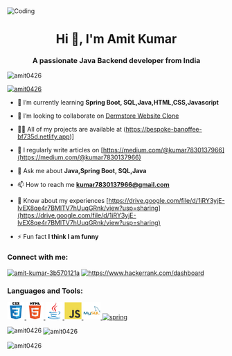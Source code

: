 
<img align="center" src="https://developers.giphy.com/branch/master/static/api-512d36c09662682717108a38bbb5c57d.gif" alt="Coding" width="1000" height="300" >

<h1 align="center">Hi 👋, I'm Amit Kumar</h1>
<h3 align="center">A passionate Java Backend developer from India</h3>




<p align="left"> <img src="https://komarev.com/ghpvc/?username=amit0426&label=Profile%20views&color=0e75b6&style=flat" alt="amit0426" /> </p>

<p align="left"> <a href="https://github.com/ryo-ma/github-profile-trophy"><img src="https://github-profile-trophy.vercel.app/?username=amit0426" alt="amit0426" /></a> </p>

- 🌱 I’m currently learning **Spring Boot, SQL,Java,HTML,CSS,Javascript**

- 👯 I’m looking to collaborate on [Dermstore Website Clone](https://github.com/GautamViki/DermStore)

- 👨‍💻 All of my projects are available at (https://bespoke-banoffee-bf735d.netlify.app)]

- 📝 I regularly write articles on [https://medium.com/@kumar7830137966](https://medium.com/@kumar7830137966)

- 💬 Ask me about **Java,Spring Boot, SQL,Java**

- 📫 How to reach me **kumar7830137966@gmail.com**

- 📄 Know about my experiences [https://drive.google.com/file/d/1iRY3yjE-lvEX8qe4r7BMlTV7hUuqGRnk/view?usp=sharing](https://drive.google.com/file/d/1iRY3yjE-lvEX8qe4r7BMlTV7hUuqGRnk/view?usp=sharing)

- ⚡ Fun fact **I think I am funny**

<h3 align="left">Connect with me:</h3>
<p align="left">
<a href="https://linkedin.com/in/amit-kumar-3b570121a" target="blank"><img align="center" src="https://raw.githubusercontent.com/rahuldkjain/github-profile-readme-generator/master/src/images/icons/Social/linked-in-alt.svg" alt="amit-kumar-3b570121a" height="30" width="40" /></a>
<a href="https://www.hackerrank.com/https://www.hackerrank.com/dashboard" target="blank"><img align="center" src="https://raw.githubusercontent.com/rahuldkjain/github-profile-readme-generator/master/src/images/icons/Social/hackerrank.svg" alt="https://www.hackerrank.com/dashboard" height="30" width="40" /></a>
</p>

<h3 align="left">Languages and Tools:</h3>
<p align="left"> <a href="https://www.w3schools.com/css/" target="_blank" rel="noreferrer"> <img src="https://raw.githubusercontent.com/devicons/devicon/master/icons/css3/css3-original-wordmark.svg" alt="css3" width="40" height="40"/> </a> <a href="https://www.w3.org/html/" target="_blank" rel="noreferrer"> <img src="https://raw.githubusercontent.com/devicons/devicon/master/icons/html5/html5-original-wordmark.svg" alt="html5" width="40" height="40"/> </a> <a href="https://www.java.com" target="_blank" rel="noreferrer"> <img src="https://raw.githubusercontent.com/devicons/devicon/master/icons/java/java-original.svg" alt="java" width="40" height="40"/> </a> <a href="https://developer.mozilla.org/en-US/docs/Web/JavaScript" target="_blank" rel="noreferrer"> <img src="https://raw.githubusercontent.com/devicons/devicon/master/icons/javascript/javascript-original.svg" alt="javascript" width="40" height="40"/> </a> <a href="https://www.mysql.com/" target="_blank" rel="noreferrer"> <img src="https://raw.githubusercontent.com/devicons/devicon/master/icons/mysql/mysql-original-wordmark.svg" alt="mysql" width="40" height="40"/> </a> <a href="https://spring.io/" target="_blank" rel="noreferrer"> <img src="https://www.vectorlogo.zone/logos/springio/springio-icon.svg" alt="spring" width="40" height="40"/> </a> </p>

<p><img align="left" src="https://github-readme-stats.vercel.app/api/top-langs?username=amit0426&show_icons=true&locale=en&layout=compact" alt="amit0426" /></p>

<p>&nbsp;<img align="center" src="https://github-readme-stats.vercel.app/api?username=amit0426&show_icons=true&locale=en" alt="amit0426" /></p>

<p><img align="center" src="https://github-readme-streak-stats.herokuapp.com/?user=amit0426&" alt="amit0426" /></p>

